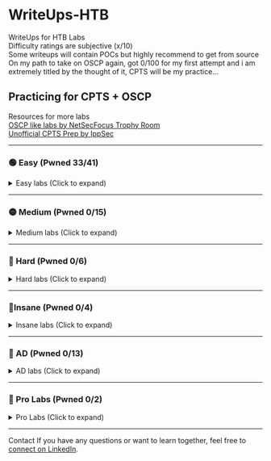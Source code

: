 # WriteUps-HTB
WriteUps for HTB Labs  
Difficulty ratings are subjective (x/10)<br>
Some writeups will contain POCs but highly recommend to get from source<br>
On my path to take on OSCP again, got 0/100 for my first attempt and i am extremely titled by the thought of it, CPTS will be my practice... 

## Practicing for CPTS + OSCP
Resources for more labs <br>
[OSCP like labs by NetSecFocus Trophy Room](https://docs.google.com/spreadsheets/u/1/d/1dwSMIAPIam0PuRBkCiDI88pU3yzrqqHkDtBngUHNCw8/htmlview#)<br>
[Unofficial CPTS Prep by IppSec](https://www.youtube.com/playlist?list=PLidcsTyj9JXItWpbRtTg6aDEj10_F17x5)

---

### 🟢 Easy (Pwned 33/41)  
<details>
<summary>Easy labs (Click to expand)</summary>

- Knife   – retired (2/10)
- Sunday  – retired (3/10)
- Keeper  – retired (1/10)  
- Bashed  – retired (1/10)  
- Beep    – retired (1/10)  
- Armageddon – retired (4/10)
- Blunder - retired (3.5/10)
- Popcorn - retired (1.5/10)
- Postman - retired (4/10)
- Shocker - retired (1/10)
- Access  – retired (3/10)
- Swagshop   - retired (3/10)
- Artic   - retired (2/10)
- Blue    - retired (1/10)
- Buff    - retired (3/10) 
- Devel   - retired (2/10)
- Jerry   - retired (1/10)
- Legacy  - retired (1/10)
- Netmon  - retired (1/10)
- Remote  - retired (2/10)
- Broker  - retired (1.5/10)
- Soccer  - retired (3.5/10)
- Sau     - retired (1/10)
- Dog     - retired (2.5/10)
- Help    - retired (4/10)
- Usage   - retired (3.5/10)
- LinkVortex  - retired (3/10)
- Pandora - retired (4/10)
- Editorial - retired (3.5/10)
- Networked - retired (3/10) <br>
--- Adventure Mode practice for Exam Setting --- <br>
- Cozyhosting - retired (4/10) - Adventure Mode
- Busqueda - retired (4/10) - Adventure Mode
- Broadlight - retired (2/10) - Adventure Mode
- Support - retired (**WIP**) - Adventure Mode
- Servmon - retired - Adventure Mode <br>
--- If more pratice is needed ---<br>
- Mailing 
- Delivery 
- MetaTwo
- Driver
- Trick
- Shoppy

</details>

---

### 🟡 Medium (Pwned 0/15)

<details>
<summary>Medium labs (Click to expand)</summary>

- UpDown
- Monitored
- Chatterbox <br>
- Secnotes 
- StreamIO
- Intelligence
- Jeeves
- Manager
- Aero
- Administrator
- Certified
- Manager
- Outdated
- Agile
- Hospital

</details>

---

### 🔴 Hard (Pwned 0/6)

<details>
<summary>Hard labs (Click to expand)</summary>

- Intentions
- Blackfield
- Vintage
- Caption
- Falafel
- Kotarak

</details>

---

### 🤯Insane (Pwned 0/4)

<details>
<summary>Insane labs (Click to expand)</summary>
 
- Sekhmet
- Reddish
- APT
- Bookwarm

</details>

---

### 🔵 AD (Pwned 0/13)

<details>
<summary>AD labs (Click to expand)</summary>

- Active
- Forest - Medium
- Sauna
- Monteverde
- Timelapse
- Return
- Cascade
- Flight
- Blackfield
- Cicada
- Escape
- TheFrizz
- Adagio

</details>

---

### 🔗 Pro Labs (Pwned 0/2)

<details>
<summary> Pro Labs (Click to expand)</summary>

- Dante
- Offshore

</details>

---

Contact
If you have any questions or want to learn together, feel free to [connect on LinkedIn](https://www.linkedin.com/in/yourprofile).

